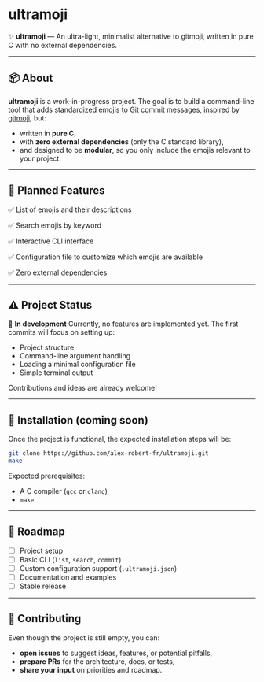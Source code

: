 # ultramoji

✨ **ultramoji** — An ultra-light, minimalist alternative to gitmoji, written in pure C with no external dependencies.

---

## 📦 About

**ultramoji** is a work-in-progress project.
The goal is to build a command-line tool that adds standardized emojis to Git commit messages, inspired by [gitmoji](https://gitmoji.dev), but:

* written in **pure C**,
* with **zero external dependencies** (only the C standard library),
* and designed to be **modular**, so you only include the emojis relevant to your project.

---

## 🚀 Planned Features

✅ List of emojis and their descriptions

✅ Search emojis by keyword

✅ Interactive CLI interface

✅ Configuration file to customize which emojis are available

✅ Zero external dependencies

---

## ⚠️ Project Status

🚧 **In development**
Currently, no features are implemented yet.
The first commits will focus on setting up:

* Project structure
* Command-line argument handling
* Loading a minimal configuration file
* Simple terminal output

Contributions and ideas are already welcome!

---

## 🔧 Installation (coming soon)

Once the project is functional, the expected installation steps will be:

```bash
git clone https://github.com/alex-robert-fr/ultramoji.git
make
```

Expected prerequisites:

* A C compiler (`gcc` or `clang`)
* `make`

---

## 📜 Roadmap

* [ ] Project setup
* [ ] Basic CLI (`list`, `search`, `commit`)
* [ ] Custom configuration support (`.ultramoji.json`)
* [ ] Documentation and examples
* [ ] Stable release

---

## 🤝 Contributing

Even though the project is still empty, you can:

* **open issues** to suggest ideas, features, or potential pitfalls,
* **prepare PRs** for the architecture, docs, or tests,
* **share your input** on priorities and roadmap.
